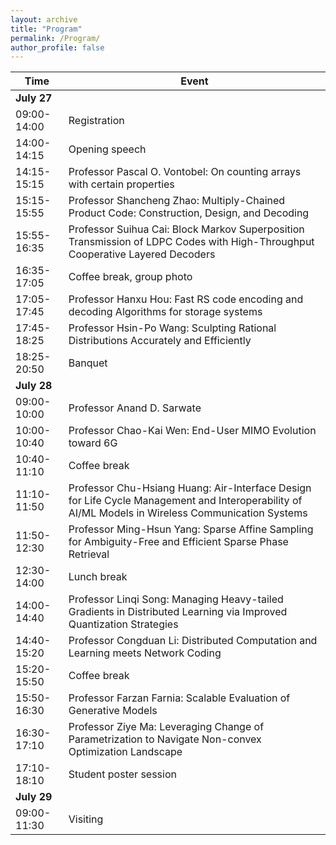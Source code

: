 ```yaml
---
layout: archive
title: "Program"
permalink: /Program/
author_profile: false
---
```


| Time          | Event |
|---------------|-------|
| **July 27**  |       |
| 09:00-14:00  | Registration |
| 14:00-14:15  | Opening speech |
| 14:15-15:15  | Professor Pascal O. Vontobel: On counting arrays with certain properties |
| 15:15-15:55  | Professor Shancheng Zhao: Multiply-Chained Product Code: Construction, Design, and Decoding |
| 15:55-16:35  | Professor Suihua Cai: Block Markov Superposition Transmission of LDPC Codes with High-Throughput Cooperative Layered Decoders |
| 16:35-17:05  | Coffee break, group photo |
| 17:05-17:45  | Professor Hanxu Hou: Fast RS code encoding and decoding Algorithms for storage systems |
| 17:45-18:25  | Professor Hsin-Po Wang: Sculpting Rational Distributions Accurately and Efficiently |
| 18:25-20:50  | Banquet |
| **July 28**  |       |
| 09:00-10:00  | Professor Anand D. Sarwate |
| 10:00-10:40  | Professor Chao-Kai Wen: End-User MIMO Evolution toward 6G |
| 10:40-11:10  | Coffee break |
| 11:10-11:50  | Professor Chu-Hsiang Huang: Air-Interface Design for Life Cycle Management and Interoperability of AI/ML Models in Wireless Communication Systems |
| 11:50-12:30  | Professor Ming-Hsun Yang: Sparse Affine Sampling for Ambiguity-Free and Efficient Sparse Phase Retrieval |
| 12:30-14:00  | Lunch break |
| 14:00-14:40  | Professor Linqi Song: Managing Heavy-tailed Gradients in Distributed Learning via Improved Quantization Strategies |
| 14:40-15:20  | Professor Congduan Li: Distributed Computation and Learning meets Network Coding |
| 15:20-15:50  | Coffee break |
| 15:50-16:30  | Professor Farzan Farnia: Scalable Evaluation of Generative Models |
| 16:30-17:10  | Professor Ziye Ma: Leveraging Change of Parametrization to Navigate Non-convex Optimization Landscape |
| 17:10-18:10  | Student poster session |
| **July 29**  |       |
| 09:00-11:30  | Visiting |
